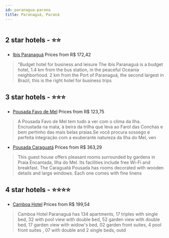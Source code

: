 ```yaml
---
id: paranagua-parana
title: Paranaguá, Paraná
---
```


<center><img src="https://novo-hu.s3.amazonaws.com/reservas/ota/prod/hotel/532582/1_20200214111821.jpg" alt="" /></center>


##  2 star hotels - ⭐️⭐️

-    [Ibis Paranaguá](https://us.hurb.com/hotels/paranagua/ibis-paranagua-OMN-8557?cmp=18055) Prices from R$ 172,42
   > "Budget hotel for business and leisureThe ibis Paranaguá is a budget hotel, 1.4 km from the bus station, in the peaceful Oceania neighborhood. 2 km from the Port of Paranaguá, the second largest in Brazil, this is the right hotel for business trips 

##  3 star hotels - ⭐️⭐️⭐️

-    [Pousada Favo de Mel](https://us.hurb.com/hotels/paranagua/pousada-favo-de-mel-OMN-10620?cmp=18055) Prices from R$ 123,75
   > A Pousada Favo de Mel tem tudo a ver com o clima da Ilha. Encrustada na mata, à beira da trilha que leva ao Farol das Conchas e bem pertinho das mais belas praias.Se você procura sossego e perfeita integração com a exuberante natureza da Ilha do Mel, ven
-    [Pousada Caraguatá](https://us.hurb.com/hotels/paranagua/pousada-caraguata-OMN-8249?cmp=18055) Prices from R$ 363,29
   > This guest house offers pleasant rooms surrounded by gardens in Praia Encantada, Ilha do Mel. Its facilities include free Wi-Fi and breakfast. The Caraguatá Pousada has rooms decorated with wooden details and large windows. Each one comes with fine linens

##  4 star hotels - ⭐️⭐️⭐️⭐️

-    [Camboa Hotel](https://us.hurb.com/hotels/paranagua/camboa-hotel-OMN-4526?cmp=18055) Prices from R$ 199,54
   > Camboa Hotel Paranaguá has 134 apartments, 17 triples with single bed, 32 with pool view with double bed, 52 garden view with double bed, 17 garden view with widow's bed, 02 garden front suites, 4 pool front suites , 07 with double and 2 single beds, outd
